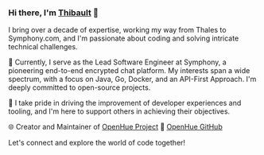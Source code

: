 ### Hi there, I'm **[Thibault](https://www.linkedin.com/in/thibault-pensec)** 👋

I bring over a decade of expertise, working my way from Thales to Symphony.com, and I'm passionate about coding and solving intricate technical challenges.

🚀 Currently, I serve as the Lead Software Engineer at Symphony, a pioneering end-to-end encrypted chat platform. My interests span a wide spectrum, with a focus on Java, Go, Docker, and an API-First Approach. I'm deeply committed to open-source projects.

🌟 I take pride in driving the improvement of developer experiences and tooling, and I'm here to support others in achieving their objectives.

🌐 Creator and Maintainer of [OpenHue Project](https://www.openhue.io)
🔗 [OpenHue GitHub](https://github.com/openhue)

Let's connect and explore the world of code together!
